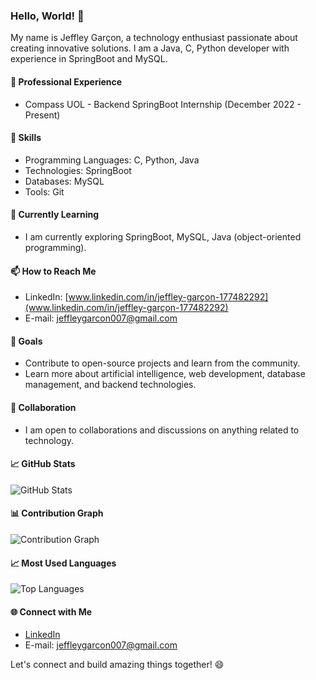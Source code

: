 ### Hello, World! 👋

My name is Jeffley Garçon, a technology enthusiast passionate about creating innovative solutions. I am a Java, C, Python developer with experience in SpringBoot and MySQL.

#### 💼 Professional Experience
- Compass UOL - Backend SpringBoot Internship (December 2022 - Present)

#### 🚀 Skills
- Programming Languages: C, Python, Java
- Technologies: SpringBoot
- Databases: MySQL
- Tools: Git

#### 🌱 Currently Learning
- I am currently exploring SpringBoot, MySQL, Java (object-oriented programming).

#### 📫 How to Reach Me
- LinkedIn: [www.linkedin.com/in/jeffley-garçon-177482292](www.linkedin.com/in/jeffley-garçon-177482292)
- E-mail: jeffleygarcon007@gmail.com

#### 🎯 Goals
- Contribute to open-source projects and learn from the community.
- Learn more about artificial intelligence, web development, database management, and backend technologies.

#### 🤝 Collaboration
- I am open to collaborations and discussions on anything related to technology.

#### 📈 GitHub Stats
![GitHub Stats](https://github-readme-stats.vercel.app/api?username=Jeffleyg&show_icons=true&count_private=true&hide=contribs&theme=radical)

#### 📊 Contribution Graph
![Contribution Graph](https://github-readme-streak-stats.herokuapp.com/?user=Jeffleyg&theme=merko)

#### 📈 Most Used Languages
![Top Languages](https://github-readme-stats.vercel.app/api/top-langs/?username=Jeffleyg&layout=compact&theme=gruvbox)

#### 🌐 Connect with Me
- [LinkedIn](www.linkedin.com/in/jeffley-garçon-177482292)
- E-mail: jeffleygarcon007@gmail.com

Let's connect and build amazing things together! 😄
